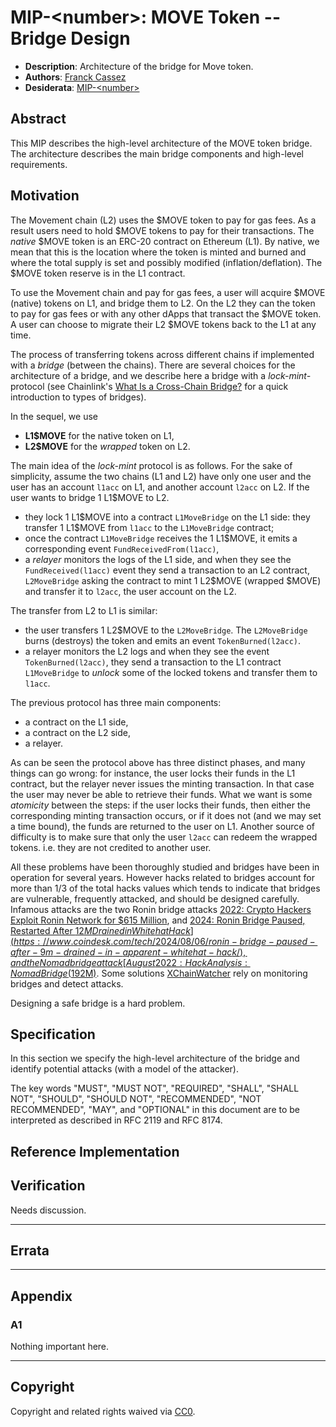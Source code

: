# MIP-\<number\>: MOVE Token -- Bridge Design

- **Description**: Architecture of the bridge for Move token.
- **Authors**: [Franck Cassez](mailto:franck.cassez@movementlabs.xyz)
- **Desiderata**: [MIP-\<number\>](../MIP/mip-\<number\>)

## Abstract

This MIP describes the high-level architecture of the MOVE token bridge. The architecture describes the main bridge components and high-level requirements.

## Motivation

The Movement chain (L2) uses the \$MOVE token to pay for gas fees. As a result users need to hold \$MOVE tokens to pay for their transactions.
The _native_ \$MOVE token is an ERC-20 contract on Ethereum (L1).  By native, we mean that this is the location where the token is minted and burned and where the total supply is set and possibly modified (inflation/deflation). The \$MOVE token reserve is in the L1 contract.

To use the Movement chain and pay for gas fees, a user will acquire \$MOVE (native) tokens on L1, and bridge them to L2. On the L2 they can the token to pay for gas fees or with any other dApps that transact the \$MOVE token.
A user can choose to migrate their L2 \$MOVE tokens back to the L1 at any time.

The process of transferring tokens across different chains if implemented with a _bridge_ (between the chains).
There are several choices for the architecture of a bridge, and we describe here a bridge with a  _lock-mint-_ protocol (see Chainlink's [What Is a Cross-Chain Bridge?](https://chain.link/education-hub/cross-chain-bridge) for a quick introduction to types of bridges).

In the sequel, we use

- **L1\$MOVE** for the native token on L1,
- **L2\$MOVE** for the _wrapped_ token on L2.

The main idea of the _lock-mint_ protocol is as follows. For the sake of simplicity, assume the two chains (L1 and L2) have only one user and the user has an account `l1acc` on L1, and another account `l2acc` on L2.
If the user wants to bridge 1 L1\$MOVE to L2.

- they lock 1 L1\$MOVE into a contract `L1MoveBridge` on the L1 side: they transfer 1 L1\$MOVE from `l1acc` to the
    `L1MoveBridge` contract;
- once the contract `L1MoveBridge` receives the 1 L1\$MOVE, it emits a corresponding event `FundReceivedFrom(l1acc)`,
- a _relayer_ monitors the logs of the L1 side, and when they see the `FundReceived(l1acc)` event they send a transaction to an L2 contract, `L2MoveBridge` asking the contract to mint 1 L2\$MOVE (wrapped \$MOVE) and transfer it to `l2acc`, the user account on the L2.

The transfer from L2 to L1 is similar:

- the user transfers 1 L2\$MOVE to the `L2MoveBridge`. The `L2MoveBridge` burns (destroys) the token and emits an event
`TokenBurned(l2acc)`.
- a relayer monitors the L2 logs and when they see the event `TokenBurned(l2acc)`, they send a transaction to the L1 contract `L1MoveBridge` to _unlock_ some of the locked tokens and transfer them to   `l1acc`.

The previous protocol has three main components:

- a contract on the L1 side,
- a contract on the L2 side,
- a relayer.

As can be seen the protocol above has three distinct phases, and many things can go wrong: for instance, the user locks their funds in the L1 contract, but the relayer never issues the minting transaction. In that case the user may never be able to retrieve their funds.
What we want is some _atomicity_ between the steps: if the user locks their funds, then either the corresponding minting transaction occurs, or if it does not (and we may set a time bound), the funds are returned to the user on L1.
Another source of difficulty is to make sure that only the user `l2acc` can redeem the wrapped tokens. i.e. they are not credited to another user.

All these problems have been thoroughly studied and bridges have been in operation for several years. However hacks related to bridges account for more than 1/3 of the total hacks values which tends to indicate that bridges are vulnerable, frequently attacked, and should be designed carefully. Infamous attacks are the two Ronin bridge attacks [2022: Crypto Hackers Exploit Ronin Network for $615 Million](https://www.bankinfosecurity.com/crypto-hackers-exploit-ronin-network-for-615-million-a-18810), and [2024: Ronin Bridge Paused, Restarted After $12M Drained in Whitehat Hack](https://www.coindesk.com/tech/2024/08/06/ronin-bridge-paused-after-9m-drained-in-apparent-whitehat-hack/), and the Nomad bridge attack [August 2022: Hack Analysis: Nomad Bridge ($192M)](https://medium.com/immunefi/hack-analysis-nomad-bridge-august-2022-5aa63d53814a).
Some solutions [XChainWatcher](https://arxiv.org/abs/2410.02029) rely on monitoring bridges and detect attacks.

Designing a safe bridge is a hard problem.

## Specification

In this section we specify the high-level architecture of the bridge and identify potential attacks (with a model of the attacker).

<!--
  The Specification section should describe the syntax and semantics of any new feature. The specification should be detailed enough to allow competing, interoperable implementations.

  It is recommended to follow RFC 2119 and RFC 8170. Do not remove the key word definitions if RFC 2119 and RFC 8170 are followed.

  TODO: Remove this comment before finalizing
-->

The key words "MUST", "MUST NOT", "REQUIRED", "SHALL", "SHALL NOT", "SHOULD", "SHOULD NOT", "RECOMMENDED", "NOT RECOMMENDED", "MAY", and "OPTIONAL" in this document are to be interpreted as described in RFC 2119 and RFC 8174.

## Reference Implementation

<!--
  The Reference Implementation section should include links to and an overview of a minimal implementation that assists in understanding or implementing this specification. The reference implementation is not a replacement for the Specification section, and the proposal should still be understandable without it.

  TODO: Remove this comment before submitting
-->

## Verification

<!--

  All proposals must contain a section that discusses the various aspects of verification pertinent to the introduced changes. This section should address:

  1. **Correctness**: Ensure that the proposed changes behave as expected in all scenarios. Highlight any tests, simulations, or proofs done to validate the correctness of the changes.

  2. **Security Implications**: Address the potential security ramifications of the proposal. This includes discussing security-relevant design decisions, potential vulnerabilities, important discussions, implementation-specific guidance, and pitfalls. Mention any threats, risks, and mitigation strategies associated with the proposal.

  3. **Performance Impacts**: Outline any performance tests conducted and the impact of the proposal on system performance. This could be in terms of speed, resource consumption, or other relevant metrics.

  4. **Validation Procedures**: Describe any procedures, tools, or methodologies used to validate the proposal against its requirements or objectives. 

  5. **Peer Review and Community Feedback**: Highlight any feedback from peer reviews or the community that played a crucial role in refining the verification process or the proposal itself.

  TODO: Remove this comment before submitting
-->

Needs discussion.

---

## Errata
<!--
  Errata should be maintained after publication.

  1. **Transparency and Clarity**: An erratum acknowledges any corrections made post-publication, ensuring that readers are not misled and are always equipped with the most accurate information.

  2. **Accountability**: By noting errors openly, we maintain a high level of responsibility and ownership over our content. It’s an affirmation that we value precision and are ready to correct oversights.

  Each erratum should briefly describe the discrepancy and the correction made, accompanied by a reference to the date and version of the proposal in which the error was identified.

  TODO: Maintain this comment.
-->

---

## Appendix
<!--
  The Appendix should contain an enumerated list of reference materials and notes.

  When referenced elsewhere each appendix should be called out with [A<number>](#A<number>) and should have a matching header.

  TODO: Remove this comment before finalizing.

-->

### A1

Nothing important here.

---

## Copyright

Copyright and related rights waived via [CC0](../LICENSE.md).
